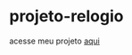 # projeto-relogio
 acesse meu projeto <a href="https://apenasopedro.github.io/projeto-relogio/">aqui</a>
